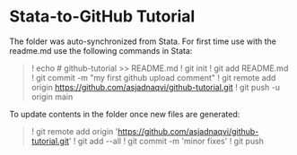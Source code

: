 # Stata-to-GitHub Tutorial 

The folder was auto-synchronized from Stata. For first time use with the readme.md use the following commands in Stata:

> ! echo # github-tutorial >> README.md
> ! git init
> ! git add README.md
> ! git commit -m "my first github upload comment"
> ! git remote add origin https://github.com/asjadnaqvi/github-tutorial.git
> ! git push -u origin main


To update contents in the folder once new files are generated:

> ! git remote add origin 'https://github.com/asjadnaqvi/github-tutorial.git'
> ! git add --all
> ! git commit -m 'minor fixes'
> ! git push 
